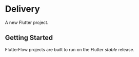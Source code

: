 # Delivery

A new Flutter project.

## Getting Started

FlutterFlow projects are built to run on the Flutter _stable_ release.
